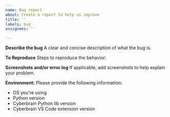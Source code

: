 ```yaml
---
name: Bug report
about: Create a report to help us improve
title: ''
labels: bug
assignees: ''

---
```


**Describe the bug**
A clear and concise description of what the bug is.

**To Reproduce**
Steps to reproduce the behavior:

**Screenshots and/or error log**
If applicable, add screenshots to help explain your problem.

**Environment:**
Please provide the following information:

- OS you're using
- Python version
- Cyberbrain Python lib version
- Cyberbrain VS Code extension version
